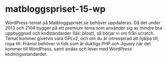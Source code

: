 matbloggspriset-15-wp
=====================

WordPress-temat på Matbloggspriset.se behöver uppdateras. Då det under 2013 och 2104 bygger på ett premium tema som använder sig av mindre bra uppbyggnad och kodstandarder (läs: bloat), så börjar vi om från scratch. Temat kommer givetvis vara GPLv2, och om du är intresserad att hjälpa till, ropa till. Främst behöver vi folk som är duktiga PHP och Jquery när det kommer till WordPress, samt andas och lever med WordPress kodningsstandarder.
